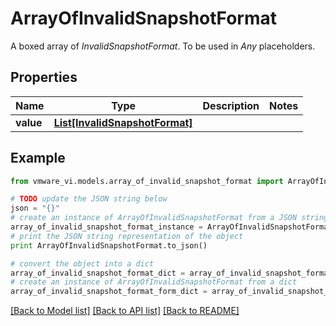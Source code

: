 # ArrayOfInvalidSnapshotFormat

A boxed array of *InvalidSnapshotFormat*. To be used in *Any* placeholders. 

## Properties
Name | Type | Description | Notes
------------ | ------------- | ------------- | -------------
**value** | [**List[InvalidSnapshotFormat]**](InvalidSnapshotFormat.md) |  | 

## Example

```python
from vmware_vi.models.array_of_invalid_snapshot_format import ArrayOfInvalidSnapshotFormat

# TODO update the JSON string below
json = "{}"
# create an instance of ArrayOfInvalidSnapshotFormat from a JSON string
array_of_invalid_snapshot_format_instance = ArrayOfInvalidSnapshotFormat.from_json(json)
# print the JSON string representation of the object
print ArrayOfInvalidSnapshotFormat.to_json()

# convert the object into a dict
array_of_invalid_snapshot_format_dict = array_of_invalid_snapshot_format_instance.to_dict()
# create an instance of ArrayOfInvalidSnapshotFormat from a dict
array_of_invalid_snapshot_format_form_dict = array_of_invalid_snapshot_format.from_dict(array_of_invalid_snapshot_format_dict)
```
[[Back to Model list]](../README.md#documentation-for-models) [[Back to API list]](../README.md#documentation-for-api-endpoints) [[Back to README]](../README.md)


